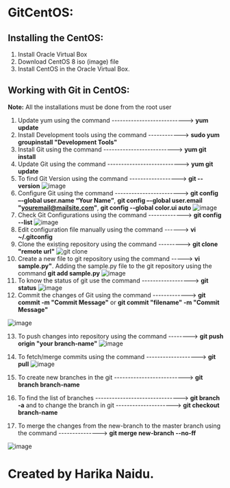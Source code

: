 # GitCentOS:

## Installing the CentOS:

1. Install Oracle Virtual Box
2. Download CentOS 8 iso (image) file
3. Install CentOS in the Oracle Virtual Box.

## Working with Git in CentOS:
 **Note:** All the installations must be done from the root user

1. Update yum using the command ---------------------------> **yum update**
2. Install Development tools using the command ------------> **sudo yum groupinstall "Development Tools"**
3. Install Git using the command --------------------------> **yum git install**
4. Update Git using the command ---------------------------> **yum git update**
5. To find Git Version using the command ------------------> **git --version**
![image](https://user-images.githubusercontent.com/42949313/87632315-c1954700-c6fe-11ea-808e-d2a6e2e33b1f.png)
6. Configure Git using the command ------------------------> **git config –-global user.name “Your Name”**, **git config –-global user.email "youremail@mailsite.com"**, **git config --global color.ui auto**
![image](https://user-images.githubusercontent.com/42949313/87632742-995a1800-c6ff-11ea-9ad0-5d9f70ac2f8b.png)
7. Check Git Configurations using the command -------------> **git config --list**
![image](https://user-images.githubusercontent.com/42949313/87867373-dc132e80-c951-11ea-8539-e7692ed9892a.png)
8. Edit configuration file manually using the command ------> **vi ~/.gitconfig**
9. Clone the existing repository using the command ---------> **git clone "remote url"**
![git clone](https://user-images.githubusercontent.com/42949313/87904910-0b46a000-ca25-11ea-9e87-b2731e408c17.PNG)
10. Create a new file to git repository using the command -----> **vi sample.py"**. Adding the sample.py file to the git repository using the command **git add sample.py**
![image](https://user-images.githubusercontent.com/42949313/87905277-d25afb00-ca25-11ea-98ea-865e86d45680.png)
11. To know the status of git use the command ------------------> **git status**
![image](https://user-images.githubusercontent.com/42949313/87883523-93995680-c9cd-11ea-95fb-b0352983c190.png)
12. Commit the changes of Git using the command -------------> **git commit -m "Commit Message"** or **git commit "filename" -m "Commit Message"**

![image](https://user-images.githubusercontent.com/42949313/87905389-0c2c0180-ca26-11ea-82f8-43e9da9c6d72.png)

13. To push changes into repository using the command --------> **git push origin "your branch-name"**
![image](https://user-images.githubusercontent.com/42949313/87905529-60cf7c80-ca26-11ea-9892-8f96bfc4ffcf.png)

14. To fetch/merge commits using the command -------------------> **git pull**
![image](https://user-images.githubusercontent.com/42949313/87905707-d50a2000-ca26-11ea-806b-dbb21707bc54.png)

15. To create new branches in the git --------------------------> **git branch branch-name**

16. To find the list of branches -------------------------------> **git branch -a** and to change the branch in git ---------------------> **git checkout branch-name**

17. To merge the changes from the new-branch to the master branch using the command ---------------> **git merge new-branch --no-ff**

![image](https://user-images.githubusercontent.com/42949313/87986974-7c2c9d00-caa3-11ea-8afb-c63878a5705d.png)


# Created by Harika Naidu.
